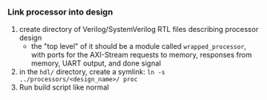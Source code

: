 ### Link processor into design

1. create directory of Verilog/SystemVerilog RTL files describing processor design
   * the "top level" of it should be a module called `wrapped_processor`, with ports for the AXI-Stream requests to memory, responses from memory, UART output, and done signal
2. in the `hdl/` directory, create a symlink: `ln -s ../processors/<design_name>/ proc`
3. Run build script like normal
